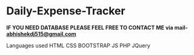 # Daily-Expense-Tracker
**IF YOU NEED DATABASE PLEASE FEEL FREE TO CONTACT ME via mail- abhishekdj515@gmail.com**

Languages used
HTML
CSS
BOOTSTRAP
JS
PHP
JQuery
